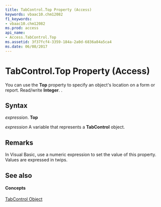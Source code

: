 ```yaml
---
title: TabControl.Top Property (Access)
keywords: vbaac10.chm12082
f1_keywords:
- vbaac10.chm12082
ms.prod: access
api_name:
- Access.TabControl.Top
ms.assetid: 3f37fcf4-3359-184a-2a0d-6836a84a5ca4
ms.date: 06/08/2017
---
```



# TabControl.Top Property (Access)

You can use the  **Top** property to specify an object's location on a form or report. Read/write **Integer**. .


## Syntax

 _expression_. **Top**

 _expression_ A variable that represents a **TabControl** object.


## Remarks

In Visual Basic, use a numeric expression to set the value of this property. Values are expressed in twips.


## See also


#### Concepts


[TabControl Object](tabcontrol-object-access.md)

